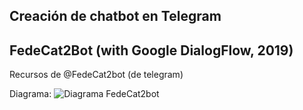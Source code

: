 

## Creación de chatbot en Telegram 


## FedeCat2Bot (with Google DialogFlow, 2019)  

Recursos de @FedeCat2bot (de telegram)


Diagrama:
![Diagrama FedeCat2bot](https://github.com/mgea/CDNCAv/blob/master/ChatBot/FedeCat2Bot.png)
